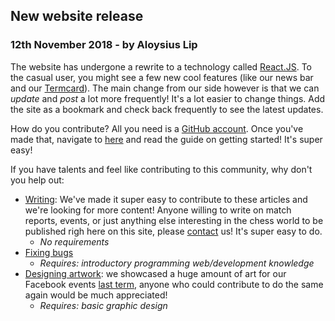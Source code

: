 ## New website release

### 12th November 2018 - by Aloysius Lip

The website has undergone a rewrite to a technology called [React.JS](https://reactjs.org/). To the casual user, you might see a few new cool features (like our news bar and our [Termcard](/termcard)). The main change from our side however is that we can *update* and *post* a lot more frequently! It's a lot easier to change things. Add the site as a bookmark and check back frequently to see the latest updates.

How do you contribute? All you need is a [GitHub account](https://github.com/join?source_repo=oxfordunichess%2Foucc-backend). Once you've made that, navigate to [here](https://github.com/oxfordunichess/oucc-backend/tree/master/news) and read the guide on getting started! It's super easy!

If you have talents and feel like contributing to this community, why don't you help out:
- [Writing](https://github.com/oxfordunichess/oucc-backend/tree/master/news): We've made it super easy to contribute to these articles and we're looking for more content! Anyone willing to write on match reports, events, or just anything else interesting in the chess world to be published righ here on this site, please [contact](/contact) us! It's super easy to do.
  - *No requirements*
- [Fixing bugs](https://github.com/oxfordunichess/oucc-frontend/issues)
  - *Requires: introductory programming web/development knowledge*
- [Designing artwork](https://www.facebook.com/oxfordunichess/): we showcased a huge amount of art for our Facebook events [last term](https://www.aloysiuslip.com/portfolio), anyone who could contribute to do the same again would be much appreciated!
  - *Requires: basic graphic design*